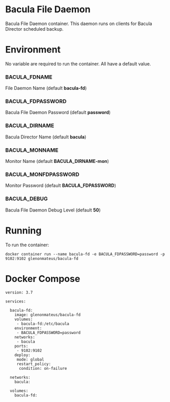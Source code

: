 # Bacula File Daemon

Bacula File Daemon container. This daemon runs on clients for Bacula Director scheduled backup.

# Environment

No variable are required to run the container. All have a default value.

### BACULA_FDNAME

File Daemon Name (default **bacula-fd**)

### BACULA_FDPASSWORD

Bacula File Daemon Password (default **password**)

### BACULA_DIRNAME

Bacula Director Name (default **bacula**)

### BACULA_MONNAME

Monitor Name (default **BACULA_DIRNAME-mon**)

### BACULA_MONFDPASSWORD

Monitor Password (default **BACULA_FDPASSWORD**)

### BACULA_DEBUG

Bacula File Daemon Debug Level (default **50**)

# Running

To run the container:

`docker container run --name bacula-fd -e BACULA_FDPASSWORD=password -p 9102:9102 glenonmateus/bacula-fd`

# Docker Compose

```
version: 3.7

services:

  bacula-fd:
    image: glenonmateus/bacula-fd
    volumes:
     - bacula-fd:/etc/bacula
    environment:
     - BACULA_FDPASSWORD=password
    networks:
     - bacula
    ports:
     - 9102:9102
    deploy:
     mode: global
     restart_policy:
      condition: on-failure

  networks:
    bacula:

  volumes:
    bacula-fd:

```
